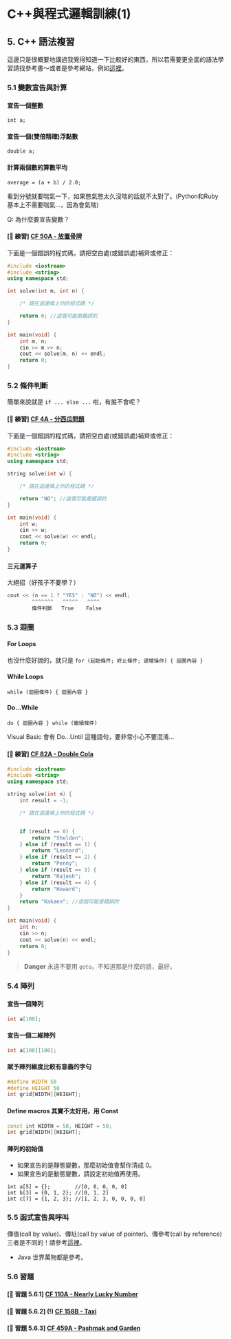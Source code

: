 # C++與程式邏輯訓練(1)

## 5. C++ 語法複習

這邊只是很概要地講過我覺得知道一下比較好的東西，所以若需要更全面的語法學習請找參考書～或者是參考網站，例如[這裡](http://openhome.cc/Gossip/CppGossip/)。

### 5.1 變數宣告與計算

#### 宣告一個整數
```
int a;
```

#### 宣告一個(雙倍精確)浮點數
```
double a;
```

#### 計算兩個數的算數平均
````
average = (a + b) / 2.0;
````

看到分號就要喘氣一下，如果憋氣憋太久沒喘的話就不太對了。(Python和Ruby基本上不需要喘氣...，因為會氣喘)

Q: 為什麼要宣告變數？

#### [ 練習] [CF 50A - 放置骨牌](http://codeforces.com/problemset/problem/50/A)

下面是一個錯誤的程式碼，請把空白處(或錯誤處)補齊或修正：

```cpp
#include <iostream>
#include <string>
using namespace std;

int solve(int m, int n) {

    /* 請在這邊填上你的程式碼 */

    return 0; //這個可能是錯誤的
}

int main(void) {
    int m, n;
    cin >> m >> n;
    cout << solve(m, n) << endl;
    return 0;
}
```

### 5.2 條件判斷

簡單來說就是 `if ... else ...` 啦，有誰不會呢？

#### [ 練習] [CF 4A - 分西瓜問題](http://codeforces.com/problemset/problem/4/A)

下面是一個錯誤的程式碼，請把空白處(或錯誤處)補齊或修正：

```cpp
#include <iostream>
#include <string>
using namespace std;

string solve(int w) {

    /* 請在這邊填上你的程式碼 */

    return "NO"; //這個可能是錯誤的
}

int main(void) {
    int w;
    cin >> w;
    cout << solve(w) << endl;
    return 0;
}
```

#### 三元運算子

大絕招（好孩子不要學？）

```cpp
cout << (n == 1 ? "YES" : "NO") << endl;
        ^^^^^^^   ^^^^^   ^^^^
        條件判斷   True    False
```

### 5.3 迴圈

#### For Loops

也沒什麼好說的，就只是 `for (起始條件; 終止條件; 遞增操作) { 迴圈內容 }`

#### While Loops

`while (迴圈條件) { 迴圈內容 }`

#### Do...While

`do { 迴圈內容 } while (繼續條件)`

Visual Basic 會有 Do...Until 這種語句，要非常小心不要混淆...

#### [ 練習] [CF 82A - Double Cola](http://codeforces.com/problemset/problem/82/A)

```cpp
#include <iostream>
#include <string>
using namespace std;

string solve(int n) {
    int result = -1;

    /* 請在這邊填上你的程式碼 */


    if (result == 0) {
        return "Sheldon";
    } else if (result == 1) {
        return "Leonard";
    } else if (result == 2) {
        return "Penny";
    } else if (result == 3) {
        return "Rajesh";
    } else if (result == 4) {
        return "Howard";
    }    
    return "Kakaen"; //這個可能是錯誤的
}

int main(void) {
    int n;
    cin >> n;
    cout << solve(n) << endl;
    return 0;
}
```

> **Danger** 永遠不要用 `goto`。不知道那是什麼的話，最好。

### 5.4 陣列

#### 宣告一個陣列
```cpp
int a[100];
```

#### 宣告一個二維陣列
```cpp
int a[100][100];
```

#### 賦予陣列維度比較有意義的字句
```cpp
#define WIDTH 50
#define HEIGHT 50
int grid[WIDTH][HEIGHT];
```

#### Define macros 其實不太好用，用 Const
```cpp
const int WIDTH = 50, HEIGHT = 50;
int grid[WIDTH][HEIGHT];
```

#### 陣列的初始值

* 如果宣告的是靜態變數，那麼初始值會幫你清成 0。
* 如果宣告的是動態變數，請設定初始值再使用。

```
int a[5] = {};        //[0, 0, 0, 0, 0]
int b[3] = {0, 1, 2}; //[0, 1, 2]
int c[7] = {1, 2, 3}; //[1, 2, 3, 0, 0, 0, 0]
```

### 5.5 函式宣告與呼叫

傳值(call by value)、傳址(call by value of pointer)、傳參考(call by reference) 三者是不同的！請參考[這裡](http://wp.mlab.tw/?p=176)。

* Java 世界萬物都是參考。

### 5.6 習題

#### [ 習題 5.6.1] [CF 110A - Nearly Lucky Number](http://codeforces.com/problemset/problem/110/A)

#### [ 習題 5.6.2] (!) [CF 158B - Taxi](http://codeforces.com/problemset/problem/158/B)

#### [ 習題 5.6.3] [CF 459A - Pashmak and Garden](http://codeforces.com/problemset/problem/459/A)









